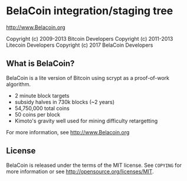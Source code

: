 BelaCoin integration/staging tree
================================

http://www.Belacoin.org

Copyright (c) 2009-2013 Bitcoin Developers
Copyright (c) 2011-2013 Litecoin Developers
Copyright (c) 2017 BelaCoin Developers

What is BelaCoin?
----------------

BelaCoin is a lite version of Bitcoin using scrypt as a proof-of-work algorithm.

 - 2 minute block targets
 - subsidy halves in 730k blocks (~2 years)
 - 54,750,000 total coins
 - 50 coins per block
 - Kimoto's gravity well used for mining difficulty retargetting

For more information, see http://www.Belacoin.org



License
-------

BelaCoin is released under the terms of the MIT license. See `COPYING` for more
information or see http://opensource.org/licenses/MIT.
